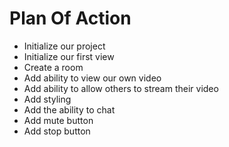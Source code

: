 # Plan Of Action

- Initialize our project
- Initialize our first view
- Create a room
- Add ability to view our own video
- Add ability to allow others to stream their video
- Add styling
- Add the ability to chat
- Add mute button
- Add stop button
